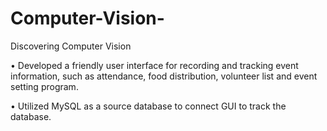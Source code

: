 # Computer-Vision-
Discovering Computer Vision

• Developed a friendly user interface for recording and tracking event information, such as attendance, food distribution, volunteer list and event setting program.

• Utilized MySQL as a source database to connect GUI to track the database.
